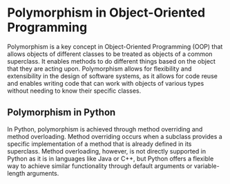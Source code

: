# Polymorphism in Object-Oriented Programming

Polymorphism is a key concept in Object-Oriented Programming (OOP) that allows objects of different classes to be treated as objects of a common superclass. It enables methods to do different things based on the object that they are acting upon. Polymorphism allows for flexibility and extensibility in the design of software systems, as it allows for code reuse and enables writing code that can work with objects of various types without needing to know their specific classes.

## Polymorphism in Python

In Python, polymorphism is achieved through method overriding and method overloading. Method overriding occurs when a subclass provides a specific implementation of a method that is already defined in its superclass. Method overloading, however, is not directly supported in Python as it is in languages like Java or C++, but Python offers a flexible way to achieve similar functionality through default arguments or variable-length arguments.
